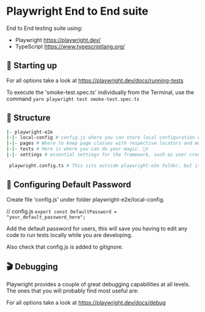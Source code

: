 # Playwright End to End suite

End to End testing suite using:

- Playwright https://playwright.dev/
- TypeScript https://www.typescriptlang.org/

## 🤖 Starting up

For all options take a look at https://playwright.dev/docs/running-tests

To execute the 'smoke-test.spec.ts' individually from the Terminal, use the command `yarn playwright test smoke-test.spec.ts`

## 📁 Structure

```sh
|- playwright-e2e
|-|- local-config # config.js where you can store local configuration e.g. default password.
|-|- pages # Where to keep page classes with respective locators and methods.
|-|- tests # Here is where you can do your magic. 🧙‍♂️
|-|- settings # essential settings for the framework, such as user credentials and URLs.

 playwright.config.ts # This sits outside playwright-e2e folder, but is the config file for playwright only tests.
```

## 🔐 Configuring Default Password

Create file 'config.js' under folder playwright-e2e/local-config.

// config.js
`export const DefaultPassword = "your_default_password_here";`

Add the default password for users, this will save you having to edit any code to run tests locally while you are developing.

Also check that config.js is added to gitignore.

## 🎬 Debugging

Playwright provides a couple of great debugging capabilities at all levels. The ones that you will probably find most useful are:

For all options take a look at https://playwright.dev/docs/debug
